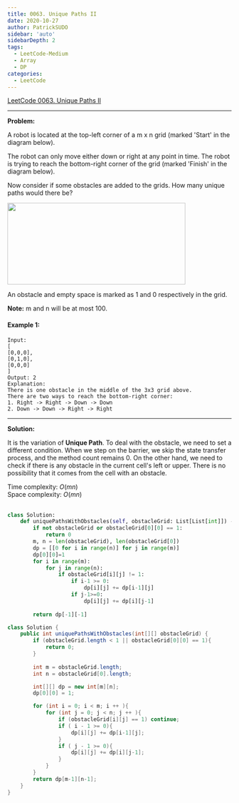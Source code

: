 ```yaml
---
title: 0063. Unique Paths II
date: 2020-10-27
author: PatrickSUDO
sidebar: 'auto'
sidebarDepth: 2
tags: 
  - LeetCode-Medium
  - Array
  - DP
categories:
  - LeetCode
---
```

[LeetCode 0063. Unique Paths II](https://leetcode.com/problems/unique-paths-ii/)

---
**Problem:** <br/>

A robot is located at the top-left corner of a m x n grid (marked 'Start' in the diagram below).

The robot can only move either down or right at any point in time. The robot is trying to reach the bottom-right corner of the grid (marked 'Finish' in the diagram below).

Now consider if some obstacles are added to the grids. How many unique paths would there be?

<img src="https://assets.leetcode.com/uploads/2018/10/22/robot_maze.png" style="width: 400px; height: 183px;">

An obstacle and empty space is marked as 1 and 0 respectively in the grid.

**Note:** m and n will be at most 100.

#### Example 1:

    Input:
    [
    [0,0,0],
    [0,1,0],
    [0,0,0]
    ]
    Output: 2
    Explanation:
    There is one obstacle in the middle of the 3x3 grid above.
    There are two ways to reach the bottom-right corner:
    1. Right -> Right -> Down -> Down
    2. Down -> Down -> Right -> Right


---
**Solution:** <br/>

It is the variation of **Unique Path**. To deal with the obstacle, we need to set a different condition. When we step on the barrier, we skip the state transfer process, and the method count remains 0. On the other hand, we need to check if there is any obstacle in the current cell's left or upper. There is no possibility that it comes from the cell with an obstacle.


Time complexity: $O(mn)$ </br>
Space complexity: $O(mn)$
</br>
</br>


```python
class Solution:
    def uniquePathsWithObstacles(self, obstacleGrid: List[List[int]]) -> int:
        if not obstacleGrid or obstacleGrid[0][0] == 1:
            return 0
        m, n = len(obstacleGrid), len(obstacleGrid[0])
        dp = [[0 for i in range(n)] for j in range(m)]
        dp[0][0]=1
        for i in range(m):
            for j in range(n):
                if obstacleGrid[i][j] != 1:
                    if i-1 >= 0:
                        dp[i][j] += dp[i-1][j]
                    if j-1>=0:
                        dp[i][j] += dp[i][j-1]
                        
        return dp[-1][-1]
```

```java
class Solution {
    public int uniquePathsWithObstacles(int[][] obstacleGrid) {
        if (obstacleGrid.length < 1 || obstacleGrid[0][0] == 1){
            return 0;
        }
        
        int m = obstacleGrid.length;
        int n = obstacleGrid[0].length;

        int[][] dp = new int[m][n];
        dp[0][0] = 1;

        for (int i = 0; i < m; i ++ ){
            for (int j = 0; j < n; j ++ ){
                if (obstacleGrid[i][j] == 1) continue;
                if ( i - 1 >= 0){
                    dp[i][j] += dp[i-1][j];
                }
                if ( j - 1 >= 0){
                    dp[i][j] += dp[i][j-1];
                }
            }
        }
        return dp[m-1][n-1];
    }
}
```